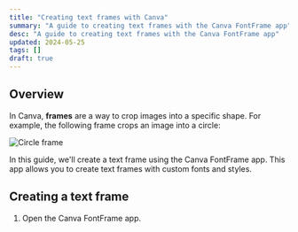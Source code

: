 ```yaml
---
title: "Creating text frames with Canva"
summary: "A guide to creating text frames with the Canva FontFrame app"
desc: "A guide to creating text frames with the Canva FontFrame app"
updated: 2024-05-25
tags: []
draft: true
---
```


## Overview

In Canva, **frames** are a way to crop images into a specific shape. For example, the following frame crops an image into a circle:

![Circle frame](https://cdn.canva.com/static/images/illustrations/illustration-templates/illustration-templates-1.png)

In this guide, we'll create a text frame using the Canva FontFrame app. This app allows you to create text frames with custom fonts and styles.

## Creating a text frame

1. Open the Canva FontFrame app.



